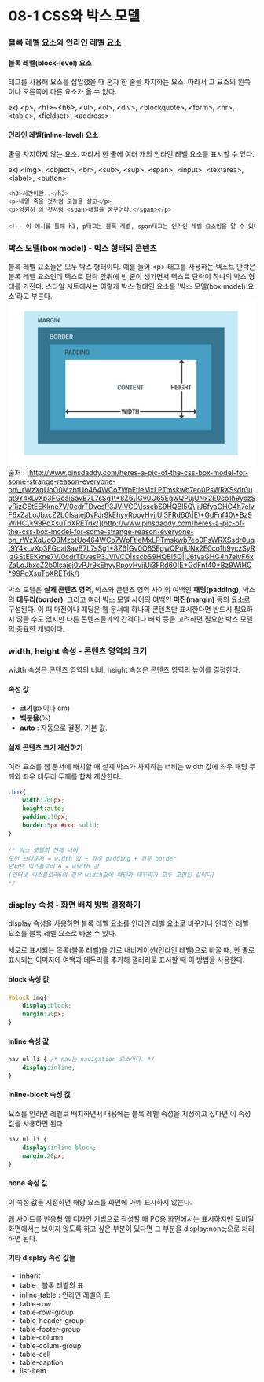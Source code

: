# 08-1 CSS와 박스 모델

### 블록 레벨 요소와 인라인 레벨 요소

#### 블록 레벨\(block-level\) 요소

태그를 사용해 요소를 삽입했을 때 혼자 한 줄을 차지하는 요소. 따라서 그 요소의 왼쪽이나 오른쪽에 다른 요소가 올 수 없다.

ex\) &lt;p&gt;, &lt;h1&gt;~&lt;h6&gt;, &lt;ul&gt;, &lt;ol&gt;, &lt;div&gt;, &lt;blockquote&gt;, &lt;form&gt;, &lt;hr&gt;, &lt;table&gt;, &lt;fieldset&gt;, &lt;address&gt;

#### 인라인 레벨\(inline-level\) 요소

줄을 차지하지 않는 요소. 따라서 한 줄에 여러 개의 인라인 레벨 요소를 표시할 수 있다.

ex\) &lt;img&gt;, &lt;object&gt;, &lt;br&gt;, &lt;sub&gt;, &lt;sup&gt;, &lt;span&gt;, &lt;input&gt;, &lt;textarea&gt;, &lt;label&gt;, &lt;button&gt;

```php
<h3>시간이란..</h3>
<p>내일 죽을 것처럼 오늘을 살고</p>
<p>영원히 살 것처럼 <span>내일을 꿈꾸어라.</span></p>

<!-- 이 예시를 통해 h3, p태그는 블록 레벨, span태그는 인라인 레벨 요소임을 알 수 있다 -->
```

### 박스 모델\(box model\) - 박스 형태의 콘텐츠

블록 레벨 요소들은 모두 박스 형태이다. 예를 들어 &lt;p&gt; 태그를 사용하는 텍스트 단락은 블록 레벨 요소인데 텍스트 단락 앞뒤에 빈 줄이 생기면서 텍스트 단락이 하나의 박스 형태를 가진다. 스타일 시트에서는 이렇게 박스 형태인 요소를 '박스 모델\(box model\) 요소'라고 부른다.![](/assets/box-model.gif)출처 : [http://www.pinsdaddy.com/heres-a-pic-of-the-css-box-model-for-some-strange-reason-everyone-on\_rWzXqUoO0MzbtUo464WCo7WpFtleMxLPTmskwb7eo0PsWRXSsdr0uqt9Y4kLvXp3FGoaiSavB7L7sSg1\*8Z6\|Gv0O65EgwQPujUNx2E0co1h9yczSyRjzGStEEKkne7V/0cdrTDvesP3JViVCD\|sscbS9HQBl5Q\|jJ6fyaGHG4h7elvF6xZaLoJbxcZ2b0Isajej0vPJr9kEhyyRpovHvjjUi3FRd60\|E\*GdFnf40\*Bz9WiHC\*99PdXsuTbXRETdk/](http://www.pinsdaddy.com/heres-a-pic-of-the-css-box-model-for-some-strange-reason-everyone-on_rWzXqUoO0MzbtUo464WCo7WpFtleMxLPTmskwb7eo0PsWRXSsdr0uqt9Y4kLvXp3FGoaiSavB7L7sSg1*8Z6|Gv0O65EgwQPujUNx2E0co1h9yczSyRjzGStEEKkne7V/0cdrTDvesP3JViVCD|sscbS9HQBl5Q|jJ6fyaGHG4h7elvF6xZaLoJbxcZ2b0Isajej0vPJr9kEhyyRpovHvjjUi3FRd60|E*GdFnf40*Bz9WiHC*99PdXsuTbXRETdk/)

박스 모델은 **실제 콘텐츠 영역**, 박스와 콘텐츠 영역 사이의 여백인 **패딩\(padding\)**, 박스의 **테두리\(border\)**, 그리고 여러 박스 모델 사이의 여백인 **마진\(margin\)** 등의 요소로 구성된다. 이 때 마진이나 패딩은 웹 문서에 하나의 콘텐츠만 표시한다면 반드시 필요하지 않을 수도 있지만 다른 콘텐츠들과의 간격이나 배치 등을 고려하면 필요한 박스 모델의 중요한 개념이다.

### width, height 속성 - 콘텐츠 영역의 크기

width 속성은 콘텐츠 영역의 너비, height 속성은 콘텐츠 영역의 높이를 결정한다.

#### 속성 값

* **크기**\(px이나 cm\)
* **백분율**\(%\)
* **auto** : 자동으로 결정. 기본 값.

#### 실제 콘텐츠 크기 계산하기

여러 요소를 웹 문서에 배치할 때 실제 박스가 차지하는 너비는 width 값에 좌우 패딩 두께와 좌우 테두리 두께를 합쳐 계산한다.

```css
.box{
    width:200px;
    height:auto;
    padding:10px;
    border:5px #ccc solid;
}

/* 박스 모델의 전체 너비
모던 브라우저 = width 값 + 좌우 padding + 좌우 border
인터넷 익스플로러 6 = width 값
(인터넷 익스플로러6의 경우 width값에 패딩과 테두리가 모두 포함된 값이다)
*/
```

### display 속성 - 화면 배치 방법 결정하기

display 속성을 사용하면 블록 레벨 요소를 인라인 레벨 요소로 바꾸거나 인라인 레벨 요소를 블록 레벨 요소로 바꿀 수 있다.

세로로 표시되는 목록\(블록 레벨\)을 가로 내비게이션\(인라인 레벨\)으로 바꿀 때, 한 줄로 표시되는 이미지에 여백과 테두리를 추가해 갤러리로 표시할 때 이 방법을 사용한다.

#### block 속성 값

```css
#block img{
    display:block;
    margin:10px;
}
```

#### inline 속성 값

```css
nav ul li { /* nav는 navigation 요소이다. */
    display:inline;
}
```

#### inline-block 속성 값

요소를 인라인 레벨로 배치하면서 내용에는 블록 레벨 속성을 지정하고 싶다면 이 속성 값을 사용하면 된다.

```css
nav ul li {
    display:inline-block;
    margin:20px;
}
```

#### none 속성 값

이 속성 값을 지정하면 해당 요소를 화면에 아예 표시하지 않는다.

웹 사이트를 반응형 웹 디자인 기법으로 작성할 때 PC용 화면에서는 표시하지만 모바일 화면에서는 보이지 않도록 하고 싶은 부분이 있다면 그 부분을 display:none;으로 처리하면 된다.

#### 기타 display 속성 값들

* inherit
* table : 블록 레벨의 표
* inline-table : 인라인 레벨의 표
* table-row
* table-row-group
* table-header-group
* table-footer-group
* table-column
* table-colum-group
* table-cell
* table-caption
* list-item



